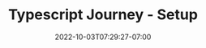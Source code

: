 ---
title: "Typescript Journey - Setup"
date: 2022-10-03T07:29:27-07:00
draft: false
tags: ["learning,typescript"]
description: "Typescript Journey - Setup"
---